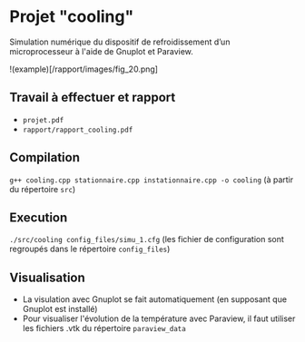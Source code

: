 # Projet "cooling"
Simulation numérique du dispositif de refroidissement d’un microprocesseur à l'aide de Gnuplot et Paraview.

!(example)[/rapport/images/fig_20.png]

## Travail à effectuer et rapport
- `projet.pdf`  
- `rapport/rapport_cooling.pdf`

## Compilation
`g++ cooling.cpp stationnaire.cpp instationnaire.cpp -o cooling` (à partir du répertoire `src`)

## Execution
`./src/cooling config_files/simu_1.cfg` (les fichier de configuration sont regroupés dans le répertoire `config_files`)

## Visualisation
- La visulation avec Gnuplot se fait automatiquement (en supposant que Gnuplot est installé)
- Pour visualiser l'évolution de la température avec Paraview, il faut utiliser les fichiers .vtk du répertoire `paraview_data`

